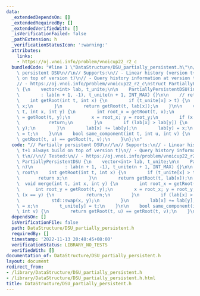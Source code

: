```yaml
---
data:
  _extendedDependsOn: []
  _extendedRequiredBy: []
  _extendedVerifiedWith: []
  _isVerificationFailed: false
  _pathExtension: h
  _verificationStatusIcon: ':warning:'
  attributes:
    links:
    - https://oj.vnoi.info/problem/vnoicup22_r2_c
  bundledCode: "#line 1 \"DataStructure/DSU_partially_persistent.h\"\n// Partially\
    \ persistent DSU\n//\n// Supports:\n// - Linear history (version t+1 always build\
    \ on top of version t)\n// - Query history information at version t\n//\n// Tested:\n\
    // - https://oj.vnoi.info/problem/vnoicup22_r2_c\nstruct PartiallyPersistentDSU\
    \ {\n    vector<int> lab, t_unite;\n\n    PartiallyPersistentDSU(int n)\n    \
    \        : lab(n + 1, -1), t_unite(n + 1, INT_MAX) {}\n\n    // return root\n\
    \    int getRoot(int t, int x) {\n        if (t_unite[x] > t) {\n            return\
    \ x;\n        }\n        return getRoot(t, lab[x]);\n    }\n\n    void merge(int\
    \ t, int x, int y) {\n        int root_x = getRoot(t, x);\n        int root_y\
    \ = getRoot(t, y);\n        x = root_x; y = root_y;\n        if (x == y) {\n \
    \           return;\n        }\n        if (lab[x] > lab[y]) {\n            std::swap(x,\
    \ y);\n        }\n        lab[x] += lab[y];\n        lab[y] = x;\n        t_unite[y]\
    \ = t;\n    }\n\n    bool same_component(int t, int u, int v) {\n        return\
    \ getRoot(t, u) == getRoot(t, v);\n    }\n};\n"
  code: "// Partially persistent DSU\n//\n// Supports:\n// - Linear history (version\
    \ t+1 always build on top of version t)\n// - Query history information at version\
    \ t\n//\n// Tested:\n// - https://oj.vnoi.info/problem/vnoicup22_r2_c\nstruct\
    \ PartiallyPersistentDSU {\n    vector<int> lab, t_unite;\n\n    PartiallyPersistentDSU(int\
    \ n)\n            : lab(n + 1, -1), t_unite(n + 1, INT_MAX) {}\n\n    // return\
    \ root\n    int getRoot(int t, int x) {\n        if (t_unite[x] > t) {\n     \
    \       return x;\n        }\n        return getRoot(t, lab[x]);\n    }\n\n  \
    \  void merge(int t, int x, int y) {\n        int root_x = getRoot(t, x);\n  \
    \      int root_y = getRoot(t, y);\n        x = root_x; y = root_y;\n        if\
    \ (x == y) {\n            return;\n        }\n        if (lab[x] > lab[y]) {\n\
    \            std::swap(x, y);\n        }\n        lab[x] += lab[y];\n        lab[y]\
    \ = x;\n        t_unite[y] = t;\n    }\n\n    bool same_component(int t, int u,\
    \ int v) {\n        return getRoot(t, u) == getRoot(t, v);\n    }\n};\n"
  dependsOn: []
  isVerificationFile: false
  path: DataStructure/DSU_partially_persistent.h
  requiredBy: []
  timestamp: '2022-11-13 20:48:45+08:00'
  verificationStatus: LIBRARY_NO_TESTS
  verifiedWith: []
documentation_of: DataStructure/DSU_partially_persistent.h
layout: document
redirect_from:
- /library/DataStructure/DSU_partially_persistent.h
- /library/DataStructure/DSU_partially_persistent.h.html
title: DataStructure/DSU_partially_persistent.h
---
```

